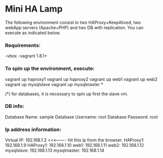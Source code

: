 # Mini HA Lamp

The following environment consist in two HAProxy+KeepAlived, two webApp servers (Apache+PHP) and two DB with replication. 
You can execute as indicated below.

### Requirements: 
-vbox
-vagrant 1.8.1+

### To spin up the environment, execute: 

vagrant up haproxy1
vagrant up haproxy2
vagrant up web1
vagrant up web2
vagrant up mysqlslave
vagrant up mysqlmaster * 

(*) for databases, it is necessary to spin up first the slave vm. 

### DB info: 
Database Name: sample
Database Username: root
Database Password: root

### Ip address information: 
Virtual IP: 192.168.1.2 <<<---- hit this ip from the browser. 
HAProxy1: 192.168.1.9
HAProxy1: 192.168.1.10
web1: 192.168.1.11
web2: 192.168.1.12
mysqlslave: 192.168.1.13
mysqlmaster: 192.168.1.14

